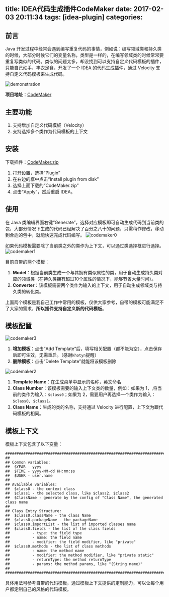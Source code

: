 title: IDEA代码生成插件CodeMaker
date: 2017-02-03 20:11:34
tags: [idea-plugin]
categories:
---

## 前言
Java 开发过程中经常会遇到编写重复代码的事情，例如说：编写领域类和持久类的时候，大部分时候它们的变量名称，类型是一样的，在编写领域类的时候常常要重复写类似的代码。类似的问题太多，却没找到可以支持自定义代码模板的插件，只能自己动手，丰衣足食，开发了一个 IDEA 的代码生成插件，通过 Velocity 支持自定义代码模板来生成代码。

![demonstration][1]

**项目地址**：[CodeMaker][2]

## 主要功能
1. 支持增加自定义代码模板（Velocity）
2. 支持选择多个类作为代码模板的上下文

## 安装
下载插件：[CodeMaker.zip][3]

1. 打开设置，选择“Plugin”
2. 在右边的框中点击“Install plugin from disk”
3. 选择上面下载的“CodeMaker.zip”
4. 点击“Apply”，然后重启 IDEA。

## 使用
在 Java 类编辑界面右键“Generate”，选择对应模板即可自动生成代码到当前类的包，大部分情况下生成的代码已经解决了百分之八十的问题，只需稍作修改，移动到合适的包中，就能快速完成代码编写。
![codemaker0][4]

如果代码模板需要除了当前类之外的类作为上下文，可以通过类选择框进行选择。
![codemaker1][5]

目前自带的两个模板：

1. **Model**：根据当前类生成一个与其拥有类似属性的类，用于自动生成持久类对应的领域类（在持久类拥有超过10个属性的情况下，能够节省大量时间）。
2. **Converter**：该模板需要两个类作为输入的上下文，用于自动生成领域类与持久类的转化类。

上面两个模板是我自己工作中常用的模板，仅供大家参考，自带的模板可能满足不了大家的需求，**所以插件支持自定义新的代码模板**。

## 模板配置
![codemaker3][6]
1. **增加模板**：点击“Add Template”后，填写相关配置（都不能为空），点击保存后即可生效，无需重启。（感谢`khotyn`提醒）
2. **删除模板**：点击“Delete Template”就能将该模板删除

![codemaker2][7]
1. **Template Name**：在生成菜单中显示的名称，英文命名
2. **Class Number**：该模板需要的输入上下文类的数量，例如：如果为 1，,将当前的类作为输入：`$class0`；如果为 2，需要用户再选择一个类作为输入：`$class0, $class1`。
3. **Class Name**：生成的类的名称，支持通过 Velocity 进行配置，上下文为跟代码模板的相同。

## 模板上下文
模板上下文包含了以下变量：

```
########################################################################################
##
## Common variables:
##  $YEAR - yyyy
##  $TIME - yyyy-MM-dd HH:mm:ss
##  $USER - user.name
##
## Available variables:
##  $class0 - the context class
##  $class1 - the selected class, like $class2, $class2
##  $ClassName - generate by the config of "Class Name", the generated class name
##
## Class Entry Structure:
##  $class0.className - the class Name
##  $class0.packageName - the packageName
##  $class0.importList - the list of imported classes name
##  $class0.fields - the list of the class fields
##          - type: the field type
##          - name: the field name
##          - modifier: the field modifier, like "private"
##  $class0.methods - the list of class methods
##          - name: the method name
##          - modifier: the method modifier, like "private static"
##          - returnType: the method returnType
##          - params: the method params, like "(String name)"
##
########################################################################################
```
具体用法可参考自带的代码模板，通过模板上下文提供的定制能力，可以让每个用户都定制自己的风格的代码模板。

  [1]: http://7xjtfr.com1.z0.glb.clouddn.com/codemaker.gif
  [2]: https://github.com/x-hansong/CodeMaker
  [3]: https://github.com/x-hansong/CodeMaker/releases/download/1.0/CodeMaker.zip
  [4]: http://7xjtfr.com1.z0.glb.clouddn.com/codemaker0.png
  [5]: http://7xjtfr.com1.z0.glb.clouddn.com/codemaker1.png
  [6]: http://7xjtfr.com1.z0.glb.clouddn.com/codemaker3.png
  [7]: http://7xjtfr.com1.z0.glb.clouddn.com/codemaker2.png